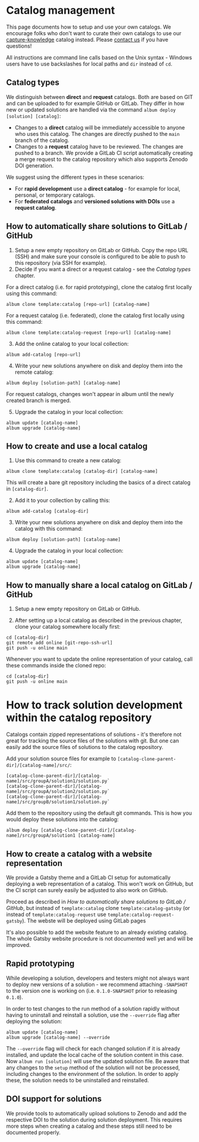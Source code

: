 # Catalog management

This page documents how to setup and use your own catalogs. We encourage folks who don't want to curate their own catalogs to 
use our [capture-knowledge](https://gitlab.com/album-app/catalogs/capture-knowledge) catalog instead. 
Please [contact us](/contributing) if you have questions!

All instructions are command line calls based on the Unix syntax - Windows users have to use backslashes for local paths and `dir` instead of `cd`.

## Catalog types

We distinguish between **direct** and **request** catalogs. Both are based on GIT and can be uploaded to for example GitHub or GitLab. They differ in how new or updated solutions are handled via the command `album deploy [solution] [catalog]`:
- Changes to a **direct** catalog will be immediately accessible to anyone who uses this catalog. The changes are directly pushed to the `main` branch of the catalog.
- Changes to a **request** catalog have to be reviewed. The changes are pushed to a branch. We provide a GitLab CI script automatically creating a merge request to the catalog repository which also supports Zenodo DOI generation.

We suggest using the different types in these scenarios:
- For **rapid development** use a **direct catalog** - for example for local, personal, or temporary catalogs.
- For **federated catalogs** and **versioned solutions with DOIs** use a **request catalog**.

## How to automatically share solutions to GitLab / GitHub

1. Setup a new empty repository on GitLab or GitHub. Copy the repo URL (SSH) and make sure your console is configured to be able to push to this repository (via SSH for example).
2. Decide if you want a direct or a request catalog - see the *Catalog types* chapter.

For a direct catalog (i.e. for rapid prototyping), clone the catalog first locally using this command:
```
album clone template:catalog [repo-url] [catalog-name]
```
For a request catalog (i.e. federated), clone the catalog first locally using this command:
```
album clone template:catalog-request [repo-url] [catalog-name]
```

3. Add the online catalog to your local collection:
```
album add-catalog [repo-url]
```

4. Write your new solutions anywhere on disk and deploy them into the remote catalog:
```
album deploy [solution-path] [catalog-name]
```
For request catalogs, changes won't appear in album until the newly created branch is merged.

5. Upgrade the catalog in your local collection:
```
album update [catalog-name]
album upgrade [catalog-name]
```

## How to create and use a local catalog
1. Use this command to create a new catalog:
```
album clone template:catalog [catalog-dir] [catalog-name]
```
This will create a bare git repository including the basics of a direct catalog in `[catalog-dir]`. 

2. Add it to your collection by calling this:
```
album add-catalog [catalog-dir]
```

3. Write your new solutions anywhere on disk and deploy them into the catalog with this command:
```
album deploy [solution-path] [catalog-name]
```

4. Upgrade the catalog in your local collection:
```
album update [catalog-name]
album upgrade [catalog-name]
```

## How to manually share a local catalog on GitLab / GitHub
1. Setup a new empty repository on GitLab or GitHub.

2. After setting up a local catalog as described in the previous chapter, clone your catalog somewhere locally first:
```
cd [catalog-dir]
git remote add online [git-repo-ssh-url]
git push -u online main
```

Whenever you want to update the online representation of your catalog, call these commands inside the cloned repo:
```
cd [catalog-dir]
git push -u online main
```

# How to track solution development within the catalog repository
Catalogs contain zipped representations of solutions - it's therefore not great for tracking the source files of the solutions with git. But one can easily add the source files of solutions to the catalog repository.

Add your solution source files for example to `[catalog-clone-parent-dir]/[catalog-name]/src/`:
```
[catalog-clone-parent-dir]/[catalog-name]/src/groupA/solution1/solution.py`
[catalog-clone-parent-dir]/[catalog-name]/src/groupA/solution2/solution.py`
[catalog-clone-parent-dir]/[catalog-name]/src/groupB/solution1/solution.py`
```
Add them to the repository using the default git commands.
This is how you would deploy these solutions into the catalog:
```
album deploy [catalog-clone-parent-dir]/[catalog-name]/src/groupA/solution1 [catalog-name]
```

## How to create a catalog with a website representation

We provide a Gatsby theme and a GitLab CI setup for automatically deploying a web representation of a catalog. This won't work on GitHub, but the CI script can surely easily be adjusted to also work on GitHub.

Proceed as described in *How to automatically share solutions to GitLab / GitHub*, but instead of `template:catalog` clone `template:catalog-gatsby` (or instead of `template:catalog-request` use `template:catalog-request-gatsby`). The webste will be deployed using GitLab pages

It's also possible to add the website feature to an already existing catalog. The whole Gatsby website procedure is not documented well yet and will be improved.


## Rapid prototyping
While developing a solution, developers and testers might not always want to deploy new versions of a solution - we recommend attaching `-SNAPSHOT` to the version
one is working on (i.e. `0.1.0-SNAPSHOT` prior to releasing `0.1.0`).

In order to test changes to the run method of a solution rapidly without having to uninstall and reinstall a solution, use the `--override` flag after deploying the solution:
```
album update [catalog-name]
album upgrade [catalog-name] --override
```
The `--override` flag will check for each changed solution if it is already installed, and update the local cache of the solution content in this case.
Now `album run [solution]` will use the updated solution file. Be aware that any changes to the `setup` method of the solution will not be processed,
including changes to the environment of the solution. In order to apply these, the solution needs to be uninstalled and reinstalled.

## DOI support for solutions
We provide tools to automatically upload solutions to Zenodo and add the respective DOI to the solution during solution deployment. 
This requires more steps when creating a catalog and these steps still need to be documented properly. 